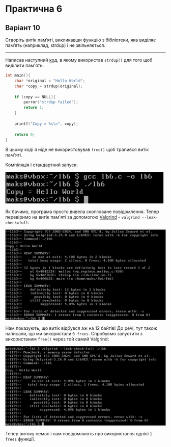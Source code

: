 # Практична 6

## Варіант 10

Створіть витік пам’яті, викликавши функцію з бібліотеки, яка виділяє памʼять (наприклад, strdup) і не звільняється.

---

Написав наступний [код](lb6.c), в якому використав ```strdup()``` для того щоб виділити пам'ять.
```c
int main(){
	char *original = "Hello World";
	char *copy = strdup(original);

	if (copy == NULL){
		perror("strdup failed");
		return 1;
	}
	
	printf("Copy = %s\n", copy);

	return 0;
}
```

В цьому коді я ніде не використовував ```free()``` щоб трапився витік пам'яті.

Компіляція і стандартний запуск:

![запуск](images/1.png)

Як бачимо, програма просто вивела скопіюване повідомлення. Тепер перевіримо на витік пам'яті за допомогою [Valgrind](https://valgrind.org/docs/manual/quick-start.html) - ```valgrind --leak-check=full```:

![12 bytes](images/2.png)

Нам показують, що витік відбувся аж на 12 байтів! До речі, тут також написали, що ми використали ```0 frees```. Спробуємо запустити з використаним ```free()``` через той самий Valgrind:

![0 bytes](images/3.png)

Тепер витоку немає і нам повідомляють про використання однієї ```1 frees``` функції.